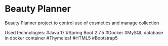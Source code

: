 # Beauty Planner
Beauty Planner project to control use of cosmetics and manage collection

Used technologies: 
  #Java 17
  #Spring Boot 2.7.5
  #Docker
  #MySQL database in docker container
  #Thymeleaf
  #HTML5
  #Bootstrap5
